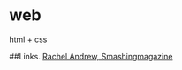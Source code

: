 # web
html + css

##Links.
[Rachel Andrew, Smashingmagazine](https://www.smashingmagazine.com/2019/01/css-multiple-column-layout-multicol/)
